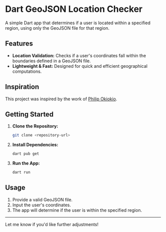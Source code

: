 # Dart GeoJSON Location Checker

A simple Dart app that determines if a user is located within a specified region, using only the GeoJSON file for that region.

## Features

- **Location Validation:** Checks if a user's coordinates fall within the boundaries defined in a GeoJSON file.
- **Lightweight & Fast:** Designed for quick and efficient geographical computations.

## Inspiration

This project was inspired by the work of [Philip Okiokio](https://github.com/philipokiokio).

## Getting Started

1. **Clone the Repository:**

   ```bash
   git clone <repository-url>
   ```

2. **Install Dependencies:**

   ```bash
   dart pub get
   ```

3. **Run the App:**

   ```bash
   dart run
   ```

## Usage

1. Provide a valid GeoJSON file.
2. Input the user's coordinates.
3. The app will determine if the user is within the specified region.

---

Let me know if you'd like further adjustments!